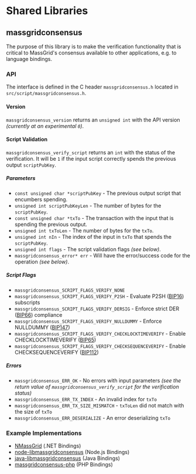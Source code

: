 Shared Libraries
================

## massgridconsensus

The purpose of this library is to make the verification functionality that is critical to MassGrid's consensus available to other applications, e.g. to language bindings.

### API

The interface is defined in the C header `massgridconsensus.h` located in  `src/script/massgridconsensus.h`.

#### Version

`massgridconsensus_version` returns an `unsigned int` with the API version *(currently at an experimental `0`)*.

#### Script Validation

`massgridconsensus_verify_script` returns an `int` with the status of the verification. It will be `1` if the input script correctly spends the previous output `scriptPubKey`.

##### Parameters
- `const unsigned char *scriptPubKey` - The previous output script that encumbers spending.
- `unsigned int scriptPubKeyLen` - The number of bytes for the `scriptPubKey`.
- `const unsigned char *txTo` - The transaction with the input that is spending the previous output.
- `unsigned int txToLen` - The number of bytes for the `txTo`.
- `unsigned int nIn` - The index of the input in `txTo` that spends the `scriptPubKey`.
- `unsigned int flags` - The script validation flags *(see below)*.
- `massgridconsensus_error* err` - Will have the error/success code for the operation *(see below)*.

##### Script Flags
- `massgridconsensus_SCRIPT_FLAGS_VERIFY_NONE`
- `massgridconsensus_SCRIPT_FLAGS_VERIFY_P2SH` - Evaluate P2SH ([BIP16](https://github.com/massgrid/bips/blob/master/bip-0016.mediawiki)) subscripts
- `massgridconsensus_SCRIPT_FLAGS_VERIFY_DERSIG` - Enforce strict DER ([BIP66](https://github.com/massgrid/bips/blob/master/bip-0066.mediawiki)) compliance
- `massgridconsensus_SCRIPT_FLAGS_VERIFY_NULLDUMMY` - Enforce NULLDUMMY ([BIP147](https://github.com/massgrid/bips/blob/master/bip-0147.mediawiki))
- `massgridconsensus_SCRIPT_FLAGS_VERIFY_CHECKLOCKTIMEVERIFY` - Enable CHECKLOCKTIMEVERIFY ([BIP65](https://github.com/massgrid/bips/blob/master/bip-0065.mediawiki))
- `massgridconsensus_SCRIPT_FLAGS_VERIFY_CHECKSEQUENCEVERIFY` - Enable CHECKSEQUENCEVERIFY ([BIP112](https://github.com/massgrid/bips/blob/master/bip-0112.mediawiki))

##### Errors
- `massgridconsensus_ERR_OK` - No errors with input parameters *(see the return value of `massgridconsensus_verify_script` for the verification status)*
- `massgridconsensus_ERR_TX_INDEX` - An invalid index for `txTo`
- `massgridconsensus_ERR_TX_SIZE_MISMATCH` - `txToLen` did not match with the size of `txTo`
- `massgridconsensus_ERR_DESERIALIZE` - An error deserializing `txTo`

### Example Implementations
- [NMassGrid](https://github.com/NicolasDorier/NMassGrid/blob/master/NMassGrid/Script.cs#L814) (.NET Bindings)
- [node-libmassgridconsensus](https://github.com/bitpay/node-libmassgridconsensus) (Node.js Bindings)
- [java-libmassgridconsensus](https://github.com/dexX7/java-libmassgridconsensus) (Java Bindings)
- [massgridconsensus-php](https://github.com/Bit-Wasp/massgridconsensus-php) (PHP Bindings)
